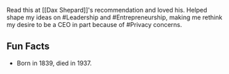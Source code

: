 Read this at [[Dax Shepard]]'s recommendation and loved his. Helped shape my ideas on #Leadership and #Entrepreneurship, making me rethink my desire to be a CEO in part because of #Privacy concerns. 

## Fun Facts
- Born in 1839, died in 1937. 
